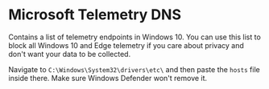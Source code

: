 # Microsoft Telemetry DNS

Contains a list of telemetry endpoints in Windows 10. You can use this list to block all Windows 10 and Edge telemetry if you care about privacy and don't want your data to be collected.

Navigate to ``C:\Windows\System32\drivers\etc\`` and then paste the ``hosts`` file inside there. Make sure Windows Defender won't remove it.
